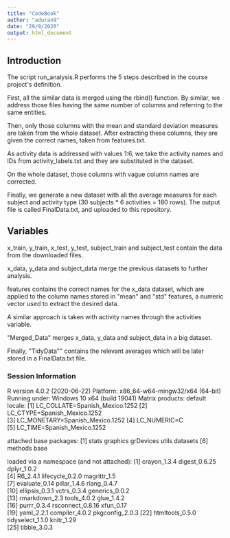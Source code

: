 ```yaml
---
title: "CodeBook"
author: "aduran9"
date: "29/9/2020"
output: html_document
---
```

## Introduction
The script run_analysis.R performs the 5 steps described in the course project's definition.

First, all the similar data is merged using the rbind() function. By similar, we address those files having the same number of columns and referring to the same entities.

Then, only those columns with the mean and standard deviation measures are taken from the whole dataset. After extracting these columns, they are given the correct names, taken from features.txt.

As activity data is addressed with values 1:6, we take the activity names and IDs from activity_labels.txt and they are substituted in the dataset.

On the whole dataset, those columns with vague column names are corrected.

Finally, we generate a new dataset with all the average measures for each subject and activity type (30 subjects * 6 activities = 180 rows). The output file is called FinalData.txt, and uploaded to this repository.

## Variables
x_train, y_train, x_test, y_test, subject_train and subject_test contain the data from the downloaded files.

x_data, y_data and subject_data merge the previous datasets to further analysis.

features contains the correct names for the x_data dataset, which are applied to the column names stored in "mean" and "std" features, a numeric vector used to extract the desired data.

A similar approach is taken with activity names through the activities variable.

"Merged_Data" merges x_data, y_data and subject_data in a big dataset.

Finally, "TidyData"" contains the relevant averages which will be later stored in a FinalData.txt file.

### Session Information
R version 4.0.2 (2020-06-22)
Platform: x86_64-w64-mingw32/x64 (64-bit)
Running under: Windows 10 x64 (build 19041)
Matrix products: default
locale:
[1] LC_COLLATE=Spanish_Mexico.1252 
[2] LC_CTYPE=Spanish_Mexico.1252   
[3] LC_MONETARY=Spanish_Mexico.1252
[4] LC_NUMERIC=C                   
[5] LC_TIME=Spanish_Mexico.1252    

attached base packages:
[1] stats     graphics  grDevices utils     datasets 
[6] methods   base     

loaded via a namespace (and not attached):
 [1] crayon_1.3.4     digest_0.6.25    dplyr_1.0.2     
 [4] R6_2.4.1         lifecycle_0.2.0  magrittr_1.5    
 [7] evaluate_0.14    pillar_1.4.6     rlang_0.4.7     
[10] ellipsis_0.3.1   vctrs_0.3.4      generics_0.0.2  
[13] rmarkdown_2.3    tools_4.0.2      glue_1.4.2      
[16] purrr_0.3.4      rsconnect_0.8.16 xfun_0.17       
[19] yaml_2.2.1       compiler_4.0.2   pkgconfig_2.0.3 
[22] htmltools_0.5.0  tidyselect_1.1.0 knitr_1.29      
[25] tibble_3.0.3
